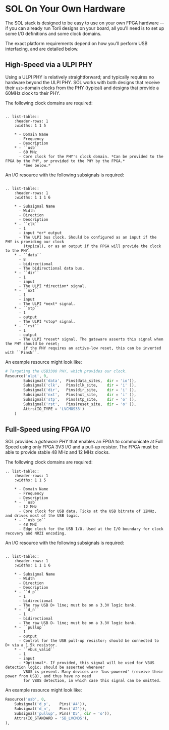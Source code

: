 # SOL On Your Own Hardware

The SOL stack is designed to be easy to use on your own FPGA hardware -- if you can already run Torii designs on your board, all you'll need is to set up some I/O definitions and some clock domains.

The exact platform requirements depend on how you'll perform USB interfacing, and are detailed below.


## High-Speed via a ULPI PHY


Using a ULPI PHY is relatively straightforward; and typically requires no hardware beyond the ULPI PHY. SOL works with
both designs that receive their `usb`-domain clocks from the PHY (typical) and designs that provide a 60MHz clock to
their PHY.

The following clock domains are required:

```{eval-rst}

.. list-table::
    :header-rows: 1
    :widths: 1 1 5

    * - Domain Name
      - Frequency
      - Description
    * - ``usb``
      - 60 MHz
      - Core clock for the PHY's clock domain. *Can be provided to the FPGA by the PHY, or provided to the PHY by the FPGA.*
        *See below.*

```

An I/O resource with the following subsignals is required:

```{eval-rst}

.. list-table::
    :header-rows: 1
    :widths: 1 1 1 6

    * - Subsignal Name
      - Width
      - Direction
      - Description
    * - ``clk``
      - 1
      - input *or* output
      - The ULPI bus clock. Should be configured as an input if the PHY is providing our clock
        (typical), or as an output if the FPGA will provide the clock to the PHY.
    * - ``data``
      - 8
      - bidirectional
      - The bidirectional data bus.
    * - ``dir``
      - 1
      - input
      - The ULPI *direction* signal.
    * - ``nxt``
      - 1
      - input
      - The ULPI *next* signal.
    * - ``stp``
      - 1
      - output
      - The ULPI *stop* signal.
    * - ``rst``
      - 1
      - output
      - The ULPI *reset* signal. The gateware asserts this signal when the PHY should be reset;
        if the PHY requires an active-low reset, this can be inverted with ``PinsN``.

```

An example resource might look like:

```py
# Targeting the USB3300 PHY, which provides our clock.
Resource('ulpi', 0,
        Subsignal('data',  Pins(data_sites,  dir = 'io')),
        Subsignal('clk',   Pins(clk_site,    dir = 'i' )),
        Subsignal('dir',   Pins(dir_site,    dir = 'i' )),
        Subsignal('nxt',   Pins(nxt_site,    dir = 'i' )),
        Subsignal('stp',   Pins(stp_site,    dir = 'o' )),
        Subsignal('rst',   Pins(reset_site,  dir = 'o' )),
        Attrs(IO_TYPE = 'LVCMOS33')
    )
```

## Full-Speed using FPGA I/O


SOL provides a *gateware PHY* that enables an FPGA to communicate at Full Speed using only FPGA 3V3 I/O
and a pull-up resistor. The FPGA must be able to provide stable 48 MHz and 12 MHz clocks.

The following clock domains are required:

```{eval-rst}
.. list-table::
    :header-rows: 1
    :widths: 1 1 5

    * - Domain Name
      - Frequency
      - Description
    * - ``usb``
      - 12 MHz
      - Core clock for USB data. Ticks at the USB bitrate of 12MHz, and drives most of the USB logic.
    * - ``usb_io``
      - 48 MHz
      - Edge clock for the USB I/O. Used at the I/O boundary for clock recovery and NRZI encoding.

```

An I/O resource with the following subsignals is required:

```{eval-rst}

.. list-table::
    :header-rows: 1
    :widths: 1 1 1 6

    * - Subsignal Name
      - Width
      - Direction
      - Description
    * - ``d_p``
      - 1
      - bidirectional
      - The raw USB D+ line; must be on a 3.3V logic bank.
    * - ``d_n``
      - 1
      - bidirectional
      - The raw USB D- line; must be on a 3.3V logic bank.
    * - ``pullup``
      - 1
      - output
      - Control for the USB pull-up resistor; should be connected to D+ via a 1.5k resistor.
    * - ``vbus_valid``
      - 1
      - input
      - *Optional*. If provided, this signal will be used for VBUS detection logic; should be asserted whenever
        VBUS is present. Many devices are 'bus-powered' (receive their power from USB), and thus have no need
        for VBUS detection, in which case this signal can be omitted.

```

An example resource might look like:

```py
Resource('usb', 0,
    Subsignal('d_p',    Pins('A4')),
    Subsignal('d_n',    Pins('A2')),
    Subsignal('pullup', Pins('D5', dir = 'o')),
    Attrs(IO_STANDARD = 'SB_LVCMOS'),
),
```
